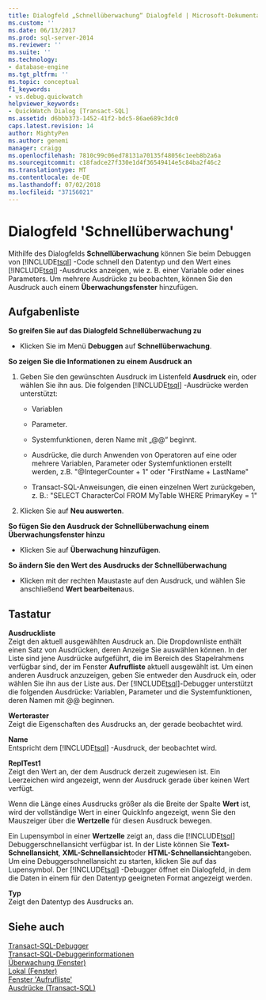 ```yaml
---
title: Dialogfeld „Schnellüberwachung“ Dialogfeld | Microsoft-Dokumentation
ms.custom: ''
ms.date: 06/13/2017
ms.prod: sql-server-2014
ms.reviewer: ''
ms.suite: ''
ms.technology:
- database-engine
ms.tgt_pltfrm: ''
ms.topic: conceptual
f1_keywords:
- vs.debug.quickwatch
helpviewer_keywords:
- QuickWatch Dialog [Transact-SQL]
ms.assetid: d6bbb373-1452-41f2-bdc5-86ae689c3dc0
caps.latest.revision: 14
author: MightyPen
ms.author: genemi
manager: craigg
ms.openlocfilehash: 7810c99c06ed78131a70135f48056c1eeb8b2a6a
ms.sourcegitcommit: c18fadce27f330e1d4f36549414e5c84ba2f46c2
ms.translationtype: MT
ms.contentlocale: de-DE
ms.lasthandoff: 07/02/2018
ms.locfileid: "37156021"
---
```

# <a name="quickwatch-dialog-box"></a>Dialogfeld 'Schnellüberwachung'
  Mithilfe des Dialogfelds **Schnellüberwachung** können Sie beim Debuggen von [!INCLUDE[tsql](../../includes/tsql-md.md)] -Code schnell den Datentyp und den Wert eines [!INCLUDE[tsql](../../includes/tsql-md.md)] -Ausdrucks anzeigen, wie z. B. einer Variable oder eines Parameters. Um mehrere Ausdrücke zu beobachten, können Sie den Ausdruck auch einem **Überwachungsfenster** hinzufügen.  
  
## <a name="task-list"></a>Aufgabenliste  
 **So greifen Sie auf das Dialogfeld Schnellüberwachung zu**  
  
-   Klicken Sie im Menü **Debuggen** auf **Schnellüberwachung**.  
  
 **So zeigen Sie die Informationen zu einem Ausdruck an**  
  
1.  Geben Sie den gewünschten Ausdruck im Listenfeld **Ausdruck** ein, oder wählen Sie ihn aus. Die folgenden [!INCLUDE[tsql](../../includes/tsql-md.md)] -Ausdrücke werden unterstützt:  
  
    -   Variablen  
  
    -   Parameter.  
  
    -   Systemfunktionen, deren Name mit „@@“ beginnt.  
  
    -   Ausdrücke, die durch Anwenden von Operatoren auf eine oder mehrere Variablen, Parameter oder Systemfunktionen erstellt werden, z.B. "@IntegerCounter + 1" oder "FirstName + LastName"  
  
    -   Transact-SQL-Anweisungen, die einen einzelnen Wert zurückgeben, z. B.: "SELECT CharacterCol FROM MyTable WHERE PrimaryKey = 1"  
  
2.  Klicken Sie auf **Neu auswerten**.  
  
 **So fügen Sie den Ausdruck der Schnellüberwachung einem Überwachungsfenster hinzu**  
  
-   Klicken Sie auf **Überwachung hinzufügen**.  
  
 **So ändern Sie den Wert des Ausdrucks der Schnellüberwachung**  
  
-   Klicken mit der rechten Maustaste auf den Ausdruck, und wählen Sie anschließend **Wert bearbeiten**aus.  
  
## <a name="options"></a>Tastatur  
 **Ausdruckliste**  
 Zeigt den aktuell ausgewählten Ausdruck an. Die Dropdownliste enthält einen Satz von Ausdrücken, deren Anzeige Sie auswählen können. In der Liste sind jene Ausdrücke aufgeführt, die im Bereich des Stapelrahmens verfügbar sind, der im Fenster **Aufrufliste** aktuell ausgewählt ist. Um einen anderen Ausdruck anzuzeigen, geben Sie entweder den Ausdruck ein, oder wählen Sie ihn aus der Liste aus. Der [!INCLUDE[tsql](../../includes/tsql-md.md)]-Debugger unterstützt die folgenden Ausdrücke: Variablen, Parameter und die Systemfunktionen, deren Namen mit @@ beginnen.  
  
 **Werteraster**  
 Zeigt die Eigenschaften des Ausdrucks an, der gerade beobachtet wird.  
  
 **Name**  
 Entspricht dem [!INCLUDE[tsql](../../includes/tsql-md.md)] -Ausdruck, der beobachtet wird.  
  
 **ReplTest1**  
 Zeigt den Wert an, der dem Ausdruck derzeit zugewiesen ist. Ein Leerzeichen wird angezeigt, wenn der Ausdruck gerade über keinen Wert verfügt.  
  
 Wenn die Länge eines Ausdrucks größer als die Breite der Spalte **Wert** ist, wird der vollständige Wert in einer QuickInfo angezeigt, wenn Sie den Mauszeiger über die **Wertzelle** für diesen Ausdruck bewegen.  
  
 Ein Lupensymbol in einer **Wertzelle** zeigt an, dass die [!INCLUDE[tsql](../../includes/tsql-md.md)] Debuggerschnellansicht verfügbar ist. In der Liste können Sie **Text-Schnellansicht**, **XML-Schnellansicht**oder **HTML-Schnellansicht**angeben. Um eine Debuggerschnellansicht zu starten, klicken Sie auf das Lupensymbol. Der [!INCLUDE[tsql](../../includes/tsql-md.md)] -Debugger öffnet ein Dialogfeld, in dem die Daten in einem für den Datentyp geeigneten Format angezeigt werden.  
  
 **Typ**  
 Zeigt den Datentyp des Ausdrucks an.  
  
## <a name="see-also"></a>Siehe auch  
 [Transact-SQL-Debugger](transact-sql-debugger.md)   
 [Transact-SQL-Debuggerinformationen](transact-sql-debugger-information.md)   
 [Überwachung (Fenster)](transact-sql-debugger-watch-window.md)   
 [Lokal (Fenster)](transact-sql-debugger-locals-window.md)   
 [Fenster 'Aufrufliste'](transact-sql-debugger-call-stack-window.md)   
 [Ausdrücke &#40;Transact-SQL&#41;](/sql/t-sql/language-elements/expressions-transact-sql)  
  
  
